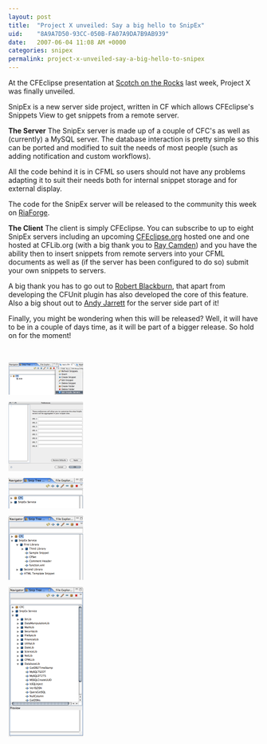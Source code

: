 ```yaml
---
layout: post
title:  "Project X unveiled: Say a big hello to SnipEx"
uid:	"8A9A7D50-93CC-050B-FA07A9DA7B9AB939"
date:   2007-06-04 11:08 AM +0000
categories: snipex
permalink: project-x-unveiled-say-a-big-hello-to-snipex
---
```

At the CFEclipse presentation at <a href="http://scotch.scottishcfug.com/">Scotch on the Rocks</a> last week, Project X was finally unveiled.

SnipEx is a new server side project, written in CF which allows CFEclipse's Snippets View to get snippets from a remote server.

<strong>The Server</strong>
The SnipEx server is made up of a couple of CFC's as well as (currently) a MySQL server. The database interaction is pretty simple so this can be ported and modified to suit the needs of most people (such as adding notification and custom workflows). 

All the code behind it is in CFML so users should not have any problems adapting it to suit their needs both for internal snippet storage and for external display. 

The code for the SnipEx server will be released to the community this week on <a href="http://www.riaforge.org/">RiaForge</a>.

<strong>The Client</strong>
The client is simply CFEclipse. You can subscribe to up to eight SnipEx servers including an upcoming <a href="http://www.cfeclipse.org/">CFEclipse.org</a> hosted one and one hosted at CFLib.org (with a big thank you to <a href="http://ray.camdenfamily.com/">Ray Camden</a>) and you have the ability then to insert snippets from remote servers into your CFML documents as well as (if the server has been configured to do so) submit your own snippets to servers.


A big thank you has to go out to <a href="http://www.rbdev.net/devblog/index.php">Robert Blackburn</a>, that apart from developing the CFUnit plugin has also developed the core of this feature. Also a big shout out to <a href="http://www.andyjarrett.co.uk/andy/blog/index.cfm">Andy Jarrett</a> for the server side part of it!


Finally, you might be wondering when this will be released? Well, it will have to be in a couple of days time, as it will be part of a bigger release. So hold on for the moment!

<br>

<a href="/blog/enclosures/snipex_1.png" target="_new"><img src="/blog/enclosures/snipex_1_thumb.png" width="150" height="65" alt="Snipex 1 Thumb" align="top"></a>

<a href="/blog/enclosures/snipex_2.png" target="_new"><img src="/blog/enclosures/snipex_2_thumb.png" width="150" height="139" alt="Snipex 2 Thumb" align="top"></a>

<a href="/blog/enclosures/snipex_3.png" target="_new"><img src="/blog/enclosures/snipex_3_thumb.png" width="150" height="61" alt="Snipex 3 Thumb" align="top"></a>

<a href="/blog/enclosures/snipex_4.png" target="_new"><img src="/blog/enclosures/snipex_4_thumb.png" width="150" height="129" alt="Snipex 4 Thumb" align="top"></a>

<a href="/blog/enclosures/snipex_5.png" target="_new"><img src="/blog/enclosures/snipex_5_thumb.png" width="150" height="300" alt="Snipex 5 Thumb" align="top"></a>